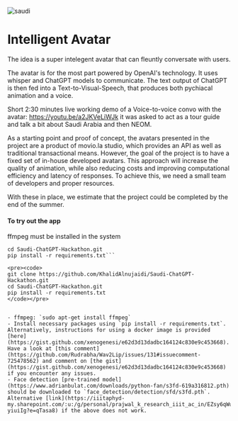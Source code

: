 ![saudi](https://user-images.githubusercontent.com/93127443/226091650-606a897a-c964-4d4d-a32e-b728dcd58585.png)


# Intelligent Avatar


The idea is a super intelegent avatar that can fleuntly conversate with users.

The avatar is for the most part powered by OpenAI's technology. It uses whisper and ChatGPT models to communicate.
The text output of ChatGPT is then fed into a Text-to-Visual-Speech, that produces both pychiacal animation and a voice.

Short 2:30 minutes live working demo of a Voice-to-voice convo with the avatar: https://youtu.be/a2JKVeLiWJk it was asked to act as a tour guide and talk a bit about Saudi Arabia and then NEOM.

As a starting point and proof of concept, the avatars presented in the project are a product of movio.la studio, which provides an API as well as traditional transactional means. However, the goal of the project is to have a fixed set of in-house developed avatars. This approach will increase the quality of animation, while also reducing costs and improving computational efficiency and latency of responses. To achieve this, we need a small team of developers and proper resources. 

With these in place, we estimate that the project could be completed by the end of the summer.


#### To try out the app
ffmpeg must be installed in the system <br>
```git clone https://github.com/KhalidAlnujaidi/Saudi-ChatGPT-Hackathon.git 
cd Saudi-ChatGPT-Hackathon.git 
pip install -r requirements.txt```

<pre><code>
git clone https://github.com/KhalidAlnujaidi/Saudi-ChatGPT-Hackathon.git  
cd Saudi-ChatGPT-Hackathon.git  
pip install -r requirements.txt
</code></pre>


- ffmpeg: `sudo apt-get install ffmpeg`
- Install necessary packages using `pip install -r requirements.txt`. Alternatively, instructions for using a docker image is provided [here](https://gist.github.com/xenogenesi/e62d3d13dadbc164124c830e9c453668). Have a look at [this comment](https://github.com/Rudrabha/Wav2Lip/issues/131#issuecomment-725478562) and comment on [the gist](https://gist.github.com/xenogenesi/e62d3d13dadbc164124c830e9c453668) if you encounter any issues. 
- Face detection [pre-trained model](https://www.adrianbulat.com/downloads/python-fan/s3fd-619a316812.pth) should be downloaded to `face_detection/detection/sfd/s3fd.pth`. Alternative [link](https://iiitaphyd-my.sharepoint.com/:u:/g/personal/prajwal_k_research_iiit_ac_in/EZsy6qWuivtDnANIG73iHjIBjMSoojcIV0NULXV-yiuiIg?e=qTasa8) if the above does not work.
